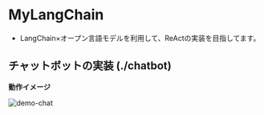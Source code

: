 # MyLangChain
- LangChain×オープン言語モデルを利用して、ReActの実装を目指してます。


## チャットボットの実装 (./chatbot)

**動作イメージ**

![demo-chat](https://user-images.githubusercontent.com/49562502/237049569-007a6faf-218b-4e54-9cb5-90e8a4a7a459.gif)

